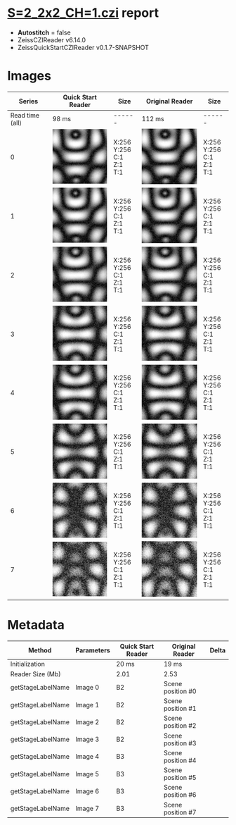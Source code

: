 # [S=2_2x2_CH=1.czi](https://zenodo.org/record/7015307/files/S%3D2_2x2_CH%3D1.czi) report
 - **Autostitch** = false
 - ZeissCZIReader v6.14.0
 - ZeissQuickStartCZIReader v0.1.7-SNAPSHOT

# Images 

| Series            | Quick Start Reader | Size | Original Reader | Size |
|-------------------|--------------------|------|-----------------|------|
| Read time (all)   |98 ms|------|112 ms|------|
|0|![S=2_2x2_CH=1.quick_true.flat_true.stitch_false.series_0.jpg](S=2_2x2_CH=1/S=2_2x2_CH=1.quick_true.flat_true.stitch_false.series_0.jpg)|X:256<br>Y:256<br>C:1<br>Z:1<br>T:1|![S=2_2x2_CH=1.quick_false.flat_true.stitch_false.series_0.jpg](S=2_2x2_CH=1/S=2_2x2_CH=1.quick_false.flat_true.stitch_false.series_0.jpg)|X:256<br>Y:256<br>C:1<br>Z:1<br>T:1|
|1|![S=2_2x2_CH=1.quick_true.flat_true.stitch_false.series_1.jpg](S=2_2x2_CH=1/S=2_2x2_CH=1.quick_true.flat_true.stitch_false.series_1.jpg)|X:256<br>Y:256<br>C:1<br>Z:1<br>T:1|![S=2_2x2_CH=1.quick_false.flat_true.stitch_false.series_1.jpg](S=2_2x2_CH=1/S=2_2x2_CH=1.quick_false.flat_true.stitch_false.series_1.jpg)|X:256<br>Y:256<br>C:1<br>Z:1<br>T:1|
|2|![S=2_2x2_CH=1.quick_true.flat_true.stitch_false.series_2.jpg](S=2_2x2_CH=1/S=2_2x2_CH=1.quick_true.flat_true.stitch_false.series_2.jpg)|X:256<br>Y:256<br>C:1<br>Z:1<br>T:1|![S=2_2x2_CH=1.quick_false.flat_true.stitch_false.series_2.jpg](S=2_2x2_CH=1/S=2_2x2_CH=1.quick_false.flat_true.stitch_false.series_2.jpg)|X:256<br>Y:256<br>C:1<br>Z:1<br>T:1|
|3|![S=2_2x2_CH=1.quick_true.flat_true.stitch_false.series_3.jpg](S=2_2x2_CH=1/S=2_2x2_CH=1.quick_true.flat_true.stitch_false.series_3.jpg)|X:256<br>Y:256<br>C:1<br>Z:1<br>T:1|![S=2_2x2_CH=1.quick_false.flat_true.stitch_false.series_3.jpg](S=2_2x2_CH=1/S=2_2x2_CH=1.quick_false.flat_true.stitch_false.series_3.jpg)|X:256<br>Y:256<br>C:1<br>Z:1<br>T:1|
|4|![S=2_2x2_CH=1.quick_true.flat_true.stitch_false.series_4.jpg](S=2_2x2_CH=1/S=2_2x2_CH=1.quick_true.flat_true.stitch_false.series_4.jpg)|X:256<br>Y:256<br>C:1<br>Z:1<br>T:1|![S=2_2x2_CH=1.quick_false.flat_true.stitch_false.series_4.jpg](S=2_2x2_CH=1/S=2_2x2_CH=1.quick_false.flat_true.stitch_false.series_4.jpg)|X:256<br>Y:256<br>C:1<br>Z:1<br>T:1|
|5|![S=2_2x2_CH=1.quick_true.flat_true.stitch_false.series_5.jpg](S=2_2x2_CH=1/S=2_2x2_CH=1.quick_true.flat_true.stitch_false.series_5.jpg)|X:256<br>Y:256<br>C:1<br>Z:1<br>T:1|![S=2_2x2_CH=1.quick_false.flat_true.stitch_false.series_5.jpg](S=2_2x2_CH=1/S=2_2x2_CH=1.quick_false.flat_true.stitch_false.series_5.jpg)|X:256<br>Y:256<br>C:1<br>Z:1<br>T:1|
|6|![S=2_2x2_CH=1.quick_true.flat_true.stitch_false.series_6.jpg](S=2_2x2_CH=1/S=2_2x2_CH=1.quick_true.flat_true.stitch_false.series_6.jpg)|X:256<br>Y:256<br>C:1<br>Z:1<br>T:1|![S=2_2x2_CH=1.quick_false.flat_true.stitch_false.series_6.jpg](S=2_2x2_CH=1/S=2_2x2_CH=1.quick_false.flat_true.stitch_false.series_6.jpg)|X:256<br>Y:256<br>C:1<br>Z:1<br>T:1|
|7|![S=2_2x2_CH=1.quick_true.flat_true.stitch_false.series_7.jpg](S=2_2x2_CH=1/S=2_2x2_CH=1.quick_true.flat_true.stitch_false.series_7.jpg)|X:256<br>Y:256<br>C:1<br>Z:1<br>T:1|![S=2_2x2_CH=1.quick_false.flat_true.stitch_false.series_7.jpg](S=2_2x2_CH=1/S=2_2x2_CH=1.quick_false.flat_true.stitch_false.series_7.jpg)|X:256<br>Y:256<br>C:1<br>Z:1<br>T:1|

# Metadata

|  Method            | Parameters       | Quick Start Reader | Original Reader | Delta  |
| -------------------|------------------|--------------------|-----------------|------- |
| Initialization     |                  |20 ms|19 ms|        |
| Reader Size (Mb)     |                  |2.01|2.53|        |
| getStageLabelName| Image 0 | B2| Scene position #0| |
| getStageLabelName| Image 1 | B2| Scene position #1| |
| getStageLabelName| Image 2 | B2| Scene position #2| |
| getStageLabelName| Image 3 | B2| Scene position #3| |
| getStageLabelName| Image 4 | B3| Scene position #4| |
| getStageLabelName| Image 5 | B3| Scene position #5| |
| getStageLabelName| Image 6 | B3| Scene position #6| |
| getStageLabelName| Image 7 | B3| Scene position #7| |
